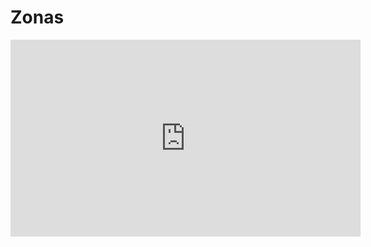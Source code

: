 # Zonas

<iframe width="560" height="315" src="https://www.youtube.com/embed/Mi11yKft4Io?si=6PLz2rOvRVl4vpdL" title="YouTube video player" frameborder="0" allow="accelerometer; autoplay; clipboard-write; encrypted-media; gyroscope; picture-in-picture; web-share" referrerpolicy="strict-origin-when-cross-origin" allowfullscreen></iframe>
